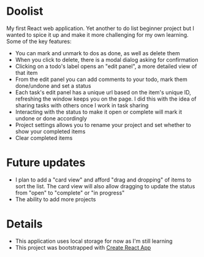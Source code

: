 # Doolist
My first React web application. Yet another to do list beginner project but I wanted to spice it up and make it more challenging for my own learning. Some of the key features:

- You can mark and unmark to dos as done, as well as delete them
- When you click to delete, there is a modal dialog asking for confirmation
- Clicking on a todo's label opens an "edit panel", a more detailed view of that item
- From the edit panel you can add comments to your todo, mark them done/undone and set a status
- Each task's edit panel has a unique url based on the item's unique ID, refreshing the window keeps you on the page. I did this with the idea of sharing tasks with others once I work in task sharing
- Interacting with the status to make it open or complete will mark it undone or done accordingly
- Project settings allows you to rename your project and set whether to show your completed items
- Clear completed items

# Future updates

- I plan to add a "card view" and afford "drag and dropping" of items to sort the list. The card view will also allow dragging to update the status from "open" to "complete" or "in progress"
- The ability to add more projects 

# Details
- This application uses local storage for now as I'm still learning
- This project was bootstrapped with [Create React App](https://github.com/facebook/create-react-app)

